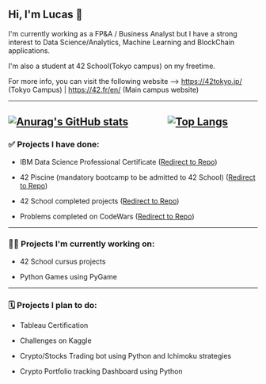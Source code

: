 ## Hi, I'm Lucas 👋

I'm currently working as a FP&A / Business Analyst but I have a strong interest to Data Science/Analytics, Machine Learning and BlockChain applications. 

I'm also a student at 42 School(Tokyo campus) on my freetime.

For more info, you can visit the following website --> https://42tokyo.jp/ (Tokyo Campus)   |    https://42.fr/en/ (Main campus website)

------------------------
[![Anurag's GitHub stats](https://github-readme-stats.vercel.app/api?username=LucasHlmn&hide=issues,contribs&show_icons=true&theme=tokyonight)](https://github.com/anuraghazra/github-readme-stats) &nbsp; &nbsp; &nbsp; &nbsp; &nbsp; &nbsp; &nbsp; &nbsp;[![Top Langs](https://github-readme-stats.vercel.app/api/top-langs/?username=LucasHlmn&layout=compact)](https://github.com/anuraghazra/github-readme-stats)
-------------------------

<!--
**LucasHlmn/LucasHlmn** is a ✨ _special_ ✨ repository because its `README.md` (this file) appears on your GitHub profile.-->
### ✅   Projects I have done:

* IBM Data Science Professional Certificate ([Redirect to Repo](https://github.com/LucasHlmn/IBM-Data-Science-Course))

* 42 Piscine (mandatory bootcamp to be admitted to 42 School) ([Redirect to Repo](https://github.com/LucasHlmn/42-Piscine))

* 42 School completed projects ([Redirect to Repo](https://github.com/LucasHlmn/42-cursus))

 * Problems completed on CodeWars ([Redirect to Repo](https://github.com/LucasHlmn/CodeWars))

-------------------------

### :man_technologist:  Projects I'm currently working on:

* 42 School cursus projects

* Python Games using PyGame

-------------------------

### 🗓️  Projects I plan to do:

* Tableau Certification

* Challenges on Kaggle

* Crypto/Stocks Trading bot using Python and Ichimoku strategies

* Crypto Portfolio tracking Dashboard using Python
